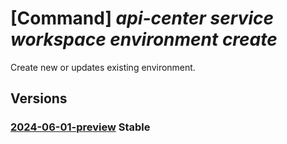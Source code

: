 # [Command] _api-center service workspace environment create_

Create new or updates existing environment.

## Versions

### [2024-06-01-preview](/Resources/mgmt-plane/L3N1YnNjcmlwdGlvbnMve30vcmVzb3VyY2Vncm91cHMve30vcHJvdmlkZXJzL21pY3Jvc29mdC5hcGljZW50ZXIvc2VydmljZXMve30vd29ya3NwYWNlcy97fS9lbnZpcm9ubWVudHMve30=/2024-06-01-preview.xml) **Stable**

<!-- mgmt-plane /subscriptions/{}/resourcegroups/{}/providers/microsoft.apicenter/services/{}/workspaces/{}/environments/{} 2024-06-01-preview -->
